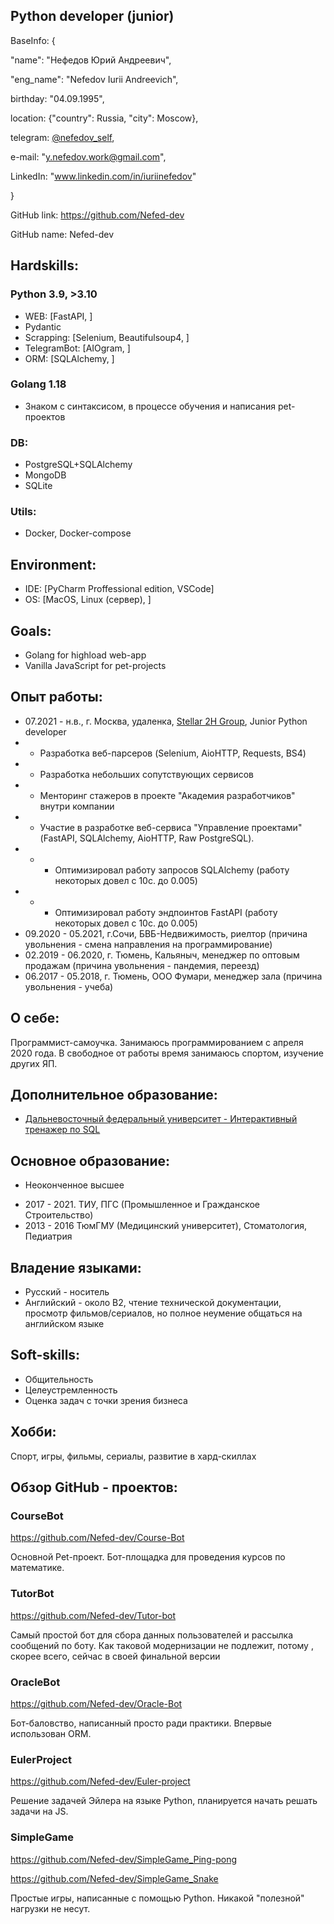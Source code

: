 ## Python developer (junior)
BaseInfo: {

"name": "Нефедов Юрий Андреевич",

"eng_name": "Nefedov Iurii Andreevich",

birthday: "04.09.1995",

location: {"country": Russia, "city": Moscow},

telegram: [@nefedov_self](https://t.me/nefedov_self),

e-mail: "y.nefedov.work@gmail.com",

LinkedIn: "www.linkedin.com/in/iuriinefedov"

}


GitHub link: https://github.com/Nefed-dev 

GitHub name: Nefed-dev

## Hardskills:

### Python 3.9, >3.10

- WEB: [FastAPI, ]
- Pydantic
- Scrapping: [Selenium, Beautifulsoup4, ]
- TelegramBot: [AIOgram, ]
- ORM: [SQLAlchemy, ]

### Golang 1.18
- Знаком с синтаксисом, в процессе обучения и написания pet-проектов

### DB:
- PostgreSQL+SQLAlchemy 
- MongoDB
- SQLite

### Utils: 
- Docker, Docker-compose

## Environment:
- IDE: [PyCharm Proffessional edition, VSCode]
- OS: [MacOS, Linux (сервер), ]

## Goals:
- Golang for highload web-app
- Vanilla JavaScript for pet-projects

## Опыт работы: 
- 07.2021 - н.в., г. Москва, удаленка, [Stellar 2H Group](https://career.habr.com/companies/2hst), Junior Python developer 
- - Разработка веб-парсеров (Selenium, AioHTTP, Requests, BS4)
- - Разработка небольших сопутствующих сервисов
- - Менторинг стажеров в проекте "Академия разработчиков" внутри компании
- - Участие в разработке веб-сервиса "Управление проектами" (FastAPI, SQLAlchemy, AioHTTP, Raw PostgreSQL).
- - - Оптимизировал работу запросов SQLAlchemy (работу некоторых довел с 10с. до 0.005)
- - - Оптимизировал работу эндпоинтов FastAPI (работу некоторых довел с 10с. до 0.005)
- 09.2020 - 05.2021, г.Сочи, БВБ-Недвижимость, риелтор (причина увольнения - смена направления на программирование)
- 02.2019 - 06.2020, г. Тюмень, Кальяныч, менеджер по оптовым продажам (причина увольнения - пандемия, переезд)
- 06.2017 - 05.2018, г. Тюмень, ООО Фумари, менеджер зала (причина увольнения - учеба)

## О себе:
Программист-самоучка. Занимаюсь программированием с апреля 2020 года. В свободное от работы время занимаюсь спортом, изучение других ЯП.

## Дополнительное образование:
- [Дальневосточный федеральный университет - Интерактивный тренажер по SQL
](certificates/stepik-certificate-63054-e1af23d.pdf)

## Основное образование:

* Неоконченное высшее
- 2017 - 2021. ТИУ, ПГС (Промышленное и Гражданское Строительство)
- 2013 - 2016 ТюмГМУ (Медицинский университет), Стоматология, Педиатрия

## Владение языками:
- Русский - носитель
- Английский - около B2, чтение технической документации, просмотр фильмов/сериалов, но полное неумение общаться на английском языке

## Soft-skills:
- Общительность 
- Целеустремленность 
- Оценка задач с точки зрения бизнеса

## Хобби:
Спорт, игры, фильмы, сериалы, развитие в хард-скиллах

## Обзор GitHub - проектов: 
### CourseBot
https://github.com/Nefed-dev/Course-Bot

Основной Pet-проект. Бот-площадка для проведения курсов по математике.

### TutorBot
https://github.com/Nefed-dev/Tutor-bot

Самый простой бот для сбора данных пользователей и рассылка сообщений по боту. Как таковой модернизации не подлежит, потому
, скорее всего, сейчас в своей финальной версии

### OracleBot
https://github.com/Nefed-dev/Oracle-Bot

Бот-баловство, написанный просто ради практики. Впервые использован ORM. 

### EulerProject
https://github.com/Nefed-dev/Euler-project

Решение задачей Эйлера на языке Python, планируется начать решать задачи на JS. 

### SimpleGame
https://github.com/Nefed-dev/SimpleGame_Ping-pong

https://github.com/Nefed-dev/SimpleGame_Snake

Простые игры, написанные с помощью Python. Никакой "полезной" нагрузки не несут. 

